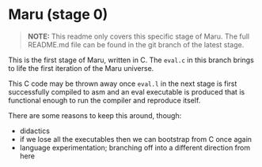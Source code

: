 # Maru (stage 0)

> **NOTE:** This readme only covers this specific stage of Maru.
> The full README.md file can be found in the git branch of the latest stage.

This is the first stage of Maru, written in C. The `eval.c` in this branch brings to life the first iteration of the Maru universe.

This C code may be thrown away once `eval.l` in the next stage is first successfully compiled to asm
and an eval executable is produced that is functional enough to run the compiler and reproduce itself.

There are some reasons to keep this around, though:
- didactics
- if we lose all the executables then we can bootstrap from C once again
- language experimentation; branching off into a different direction from here
